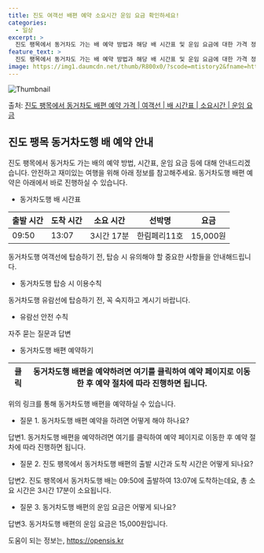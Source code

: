 ```yaml
---
title: 진도 여객선 배편 예약 소요시간 운임 요금 확인하세요!
categories:
  - 일상
excerpt: >
  진도 팽목에서 동거차도 가는 배 예약 방법과 해당 배 시간표 및 운임 요금에 대한 가격 정보를 안내 드리겠습니다. 안전하고 재밋는 동거차도행 여행을 위해 아래 정보 참고하시기 바랍니다. 동거차도행 배편 예약하기 👈 클릭진도 팽목에서 동거차도행 배 시간표출발 시간도착 시간소요 시간선박명요금09:5013:073시간 17분한림페리11호15,000원동거차도행 배편 예약하기 👈 클릭진도 팽목에서 동거차도행 여객선 탑승 시 이용수칙여행을 즐기기 전 꼭 알아야 할 여객선 탑승 시 이용수칙을 소개합니다. 1. 배 출항전 출항시간 확인 중요한 내용: 출항시간을 확인하고 미리 도착하여 충분한 여유시간을 갖는 것이 중요합니다. 2. 선박 탑승 절차 내용: 선박 도착 후 탑승 전, 내리고 난 후 탑승하며, 계단 이용 시에는 ..
feature_text: >
  진도 팽목에서 동거차도 가는 배 예약 방법과 해당 배 시간표 및 운임 요금에 대한 가격 정보를 안내 드리겠습니다. 안전하고 재밋는 동거차도행 여행을 위해 아래 정보 참고하시기 바랍니다. 동거차도행 배편 예약하기 👈 클릭진도 팽목에서 동거차도행 배 시간표출발 시간도착 시간소요 시간선박명요금09:5013:073시간 17분한림페리11호15,000원동거차도행 배편 예약하기 👈 클릭진도 팽목에서 동거차도행 여객선 탑승 시 이용수칙여행을 즐기기 전 꼭 알아야 할 여객선 탑승 시 이용수칙을 소개합니다. 1. 배 출항전 출항시간 확인 중요한 내용: 출항시간을 확인하고 미리 도착하여 충분한 여유시간을 갖는 것이 중요합니다. 2. 선박 탑승 절차 내용: 선박 도착 후 탑승 전, 내리고 난 후 탑승하며, 계단 이용 시에는 ..
image: https://img1.daumcdn.net/thumb/R800x0/?scode=mtistory2&fname=https%3A%2F%2Fblog.kakaocdn.net%2Fdn%2FzXsvS%2FbtsHCz7fmS2%2FCtatW7r0OTpkT95jAwRfK0%2Fimg.webp
---
```


![Thumbnail](https://img1.daumcdn.net/thumb/R800x0/?scode=mtistory2&fname=https%3A%2F%2Fblog.kakaocdn.net%2Fdn%2FzXsvS%2FbtsHCz7fmS2%2FCtatW7r0OTpkT95jAwRfK0%2Fimg.webp)

<p>출처: <a href="https://opensis.kr/entry/%EC%A7%84%EB%8F%84-%ED%8C%BD%EB%AA%A9%EC%97%90%EC%84%9C-%EB%8F%99%EA%B1%B0%EC%B0%A8%EB%8F%84-%EB%B0%B0%ED%8E%B8-%EC%98%88%EC%95%BD-%EA%B0%80%EA%B2%A9-%EC%97%AC%EA%B0%9D%EC%84%A0-%EB%B0%B0-%EC%8B%9C%EA%B0%84%ED%91%9C-%EC%86%8C%EC%9A%94%EC%8B%9C%EA%B0%84-%EC%9A%B4%EC%9E%84-%EC%9A%94%EA%B8%88" rel="dofollow">진도 팽목에서 동거차도 배편 예약 가격 | 여객선 | 배 시간표 | 소요시간 | 운임 요금</a> </p>

## 진도 팽목 동거차도행 배 예약 안내

진도 팽목에서 동거차도 가는 배의 예약 방법, 시간표, 운임 요금 등에 대해 안내드리겠습니다. 안전하고 재미있는 여행을 위해 아래 정보를
참고해주세요. 동거차도행 배편 예약은 아래에서 바로 진행하실 수 있습니다.

  * 동거차도행 배 시간표

출발 시간 | 도착 시간 | 소요 시간 | 선박명 | 요금  
---|---|---|---|---  
09:50 | 13:07 | 3시간 17분 | 한림페리11호 | 15,000원  
  
동거차도행 여객선에 탑승하기 전, 탑승 시 유의해야 할 중요한 사항들을 안내해드립니다.

  * 동거차도행 탑승 시 이용수칙

동거차도행 유람선에 탑승하기 전, 꼭 숙지하고 계시기 바랍니다.

  * 유람선 안전 수칙

자주 묻는 질문과 답변

  * 동거차도행 배편 예약하기

클릭 | 동거차도행 배편을 예약하려면 여기를 클릭하여 예약 페이지로 이동한 후 예약 절차에 따라 진행하면 됩니다.  
---|---  
  
위의 링크를 통해 동거차도행 배편을 예약하실 수 있습니다.

  * 질문 1. 동거차도행 배편 예약을 하려면 어떻게 해야 하나요?

답변1. 동거차도행 배편을 예약하려면 여기를 클릭하여 예약 페이지로 이동한 후 예약 절차에 따라 진행하면 됩니다.

  * 질문 2. 진도 팽목에서 동거차도행 배편의 출발 시간과 도착 시간은 어떻게 되나요?

답변2. 진도 팽목에서 동거차도행 배는 09:50에 출발하여 13:07에 도착하는데요, 총 소요 시간은 3시간 17분이 소요됩니다.

  * 질문 3. 동거차도행 배편의 운임 요금은 어떻게 되나요?

답변3. 동거차도행 배편의 운임 요금은 15,000원입니다.

 

도움이 되는 정보는, <a href="https://opensis.kr" rel="dofollow">https://opensis.kr</a>


